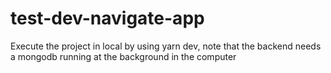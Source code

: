 # test-dev-navigate-app

Execute the project in local by using yarn dev, note that the backend needs a mongodb running at the background in the computer
